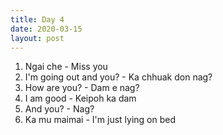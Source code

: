 ```yaml
---
title: Day 4
date: 2020-03-15
layout: post
---
```


1. Ngai che - Miss you
2. I'm going out and you? - Ka chhuak don nag?
3. How are you? - Dam e nag?
4. I am good - Keipoh ka dam
5. And you? - Nag?
6. Ka mu maimai - I'm just lying on bed 